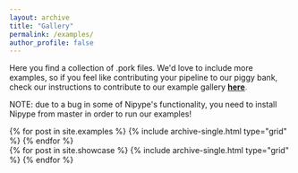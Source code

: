 ```yaml
---
layout: archive
title: "Gallery"
permalink: /examples/
author_profile: false
---
```


Here you find a collection of .pork files. We'd love to include more examples,
so if you feel like contributing your pipeline to our piggy bank,
check our instructions to contribute to our example gallery <span style="color:#52adc8">**[here](/Porcupine/documentation/advanced/contributing).**</span>

NOTE: due to a bug in some of Nipype's functionality, you need to install Nipype
from master in order to run our examples!

<div class="grid__wrapper">
  {% for post in site.examples %}
    {% include archive-single.html type="grid" %}
  {% endfor %}
</div>

<!-- <h2>Your input!</h2>
Would you like to share your own porcupipeline? -->
<div class="grid__wrapper">
  {% for post in site.showcase %}
    {% include archive-single.html type="grid" %}
  {% endfor %}
</div>
